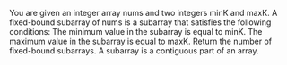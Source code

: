 You are given an integer array nums and two integers minK and maxK.
A fixed-bound subarray of nums is a subarray that satisfies the following conditions:
The minimum value in the subarray is equal to minK.
The maximum value in the subarray is equal to maxK.
Return the number of fixed-bound subarrays.
A subarray is a contiguous part of an array.
